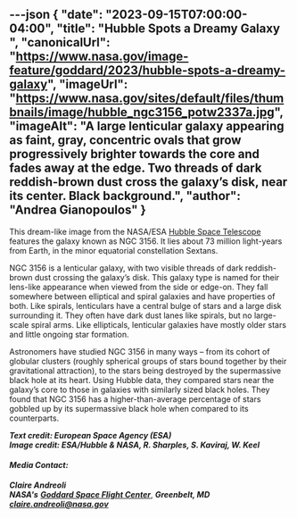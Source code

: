---json
{
  "date": "2023-09-15T07:00:00-04:00",
  "title": "Hubble Spots a Dreamy Galaxy ",
  "canonicalUrl": "https://www.nasa.gov/image-feature/goddard/2023/hubble-spots-a-dreamy-galaxy",
  "imageUrl": "https://www.nasa.gov/sites/default/files/thumbnails/image/hubble_ngc3156_potw2337a.jpg",
  "imageAlt": "A large lenticular galaxy appearing as faint, gray, concentric ovals that grow progressively brighter towards the core and fades away at the edge. Two threads of dark reddish-brown dust cross the galaxy’s disk, near its center. Black background.",
  "author": "Andrea Gianopoulos"
}
---

This dream-like image from the NASA/ESA [Hubble Space Telescope](/mission_pages/hubble/main/index.html) features the galaxy known as NGC 3156. It lies about 73 million light-years from Earth, in the minor equatorial constellation Sextans.

NGC 3156 is a lenticular galaxy, with two visible threads of dark reddish-brown dust crossing the galaxy’s disk. This galaxy type is named for their lens-like appearance when viewed from the side or edge-on. They fall somewhere between elliptical and spiral galaxies and have properties of both. Like spirals, lenticulars have a central bulge of stars and a large disk surrounding it. They often have dark dust lanes like spirals, but no large-scale spiral arms. Like ellipticals, lenticular galaxies have mostly older stars and little ongoing star formation.

Astronomers have studied NGC 3156 in many ways – from its cohort of globular clusters (roughly spherical groups of stars bound together by their gravitational attraction), to the stars being destroyed by the supermassive black hole at its heart. Using Hubble data, they compared stars near the galaxy’s core to those in galaxies with similarly sized black holes. They found that NGC 3156 has a higher-than-average percentage of stars gobbled up by its supermassive black hole when compared to its counterparts.

_**Text credit: European Space Agency (ESA)  
Image credit: ESA/Hubble & NASA, R. Sharples, S. Kaviraj, W. Keel**_

#### **_Media Contact:_**

**_Claire Andreoli_**  
**_NASA's_** [**_Goddard Space Flight Center_**](http://www.nasa.gov/goddard), **_Greenbelt, MD_**  
[**_claire.andreoli@nasa.gov_**](mailto:claire.andreoli@nasa.gov)
